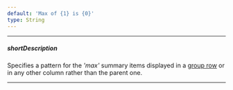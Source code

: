 ```yaml
---
default: 'Max of {1} is {0}'
type: String
---
```

---
##### shortDescription
Specifies a pattern for the *'max'* summary items displayed in a [group row](/concepts/05%20Widgets/DataGrid/001%20Visual%20Elements/100%20Group%20Rows '/Documentation/Guide/Widgets/DataGrid/Visual_Elements/#Group_Rows') or in any other column rather than the parent one.

---
